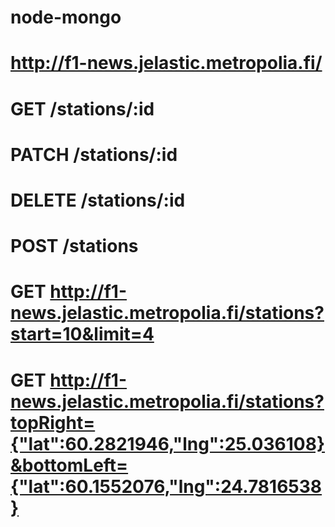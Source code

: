 # node-mongo
# http://f1-news.jelastic.metropolia.fi/


# GET /stations/:id 
# PATCH /stations/:id 
# DELETE /stations/:id
# POST /stations
# GET http://f1-news.jelastic.metropolia.fi/stations?start=10&limit=4
# GET http://f1-news.jelastic.metropolia.fi/stations?topRight={"lat":60.2821946,"lng":25.036108}&bottomLeft={"lat":60.1552076,"lng":24.7816538}
